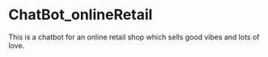 # ChatBot_onlineRetail
This is a chatbot for an online retail shop which sells good vibes and lots of love.
